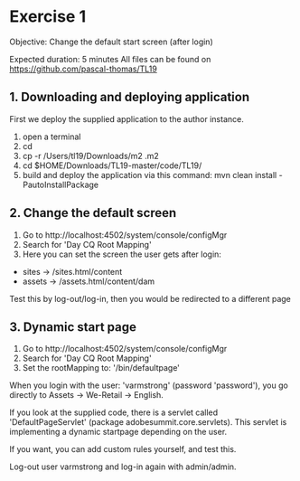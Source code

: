 # Exercise 1

Objective: Change the default start screen (after login)

Expected duration: 5 minutes
All files can be found on
https://github.com/pascal-thomas/TL19

## 1. Downloading and deploying application

First we deploy the supplied application to the author instance.
1. open a terminal
2. cd
3. cp -r /Users/tl19/Downloads/m2 .m2
4. cd $HOME/Downloads/TL19-master/code/TL19/
5. build and deploy the application via this command:  mvn clean install -PautoInstallPackage


## 2. Change the default screen

1. Go to http://localhost:4502/system/console/configMgr
2. Search for 'Day CQ Root Mapping'
3. Here you can set the screen the user gets after login:
- sites -> /sites.html/content
- assets -> /assets.html/content/dam

Test this by log-out/log-in, then you would be redirected to a different page

## 3. Dynamic start page

1. Go to http://localhost:4502/system/console/configMgr
2. Search for 'Day CQ Root Mapping'
3. Set the rootMapping to: '/bin/defaultpage'

When you login with the user: 'varmstrong' (password 'password'), you go directly to Assets -> We-Retail -> English.

If you look at the supplied code, there is a servlet called 'DefaultPageServlet' (package adobesummit.core.servlets).
This servlet is implementing a dynamic startpage depending on the user.

If you want, you can add custom rules yourself, and test this.

Log-out user varmstrong and log-in again with admin/admin.

